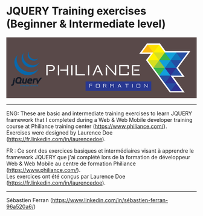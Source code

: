# JQUERY Training exercises (Beginner & Intermediate level)
![Philiance : Exercices sur JavaScript](/Images/Philiance-JQUERY.png "Logo Philiance JavaScript")  

---------------------------------------------------------------------------------  
ENG: These are basic and intermediate training exercises to learn JQUERY framework that I completed during a Web & Web Mobile developer training course at Philiance training center (https://www.philiance.com/).  
Exercises were designed by Laurence Doe (https://fr.linkedin.com/in/laurencedoe).  
  
FR : Ce sont des exercices basiques et intermédiaires visant à apprendre le framework JQUERY que j'ai complété lors de la formation de développeur Web & Web Mobile au centre de formation Philiance (https://www.philiance.com/).  
Les exercices ont été conçus par Laurence Doe (https://fr.linkedin.com/in/laurencedoe).  

---------------------------------------------------------------------------------  
Sébastien Ferran (https://www.linkedin.com/in/sébastien-ferran-96a520a6/)